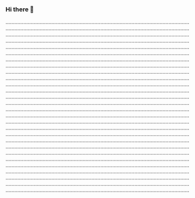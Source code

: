 ### Hi there 👋

................................................................................................................................................................................................................................................................................................................................................................................................................................................................................................................................................................................................................................................................................................................................................................................................................................................................................................................................................................................................................................................................................................................................................................................................................................................................................................................................................................................................................................................................................................................................................................................................................................................................................................................................................................................................................................................................................................................................................................................................................................................................................................................................................................................................................................................................................................................................................................................................................................................................................................................................................................................................................................................................................................................................................................................................................................................................................................................................................................................................................................................................................................................................................................................................................................................................................................................................................................................................................................................................................................................................................................................................................